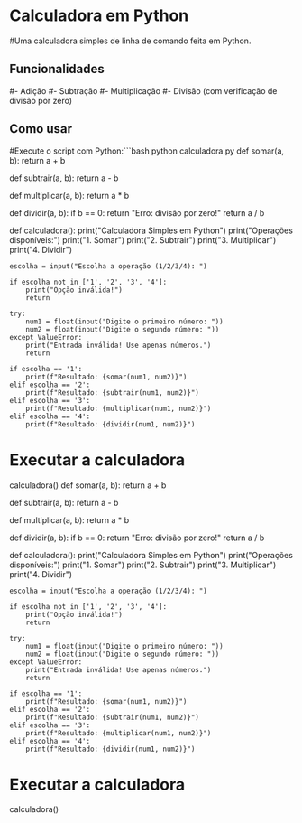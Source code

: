 # Calculadora em Python
#Uma calculadora simples de linha de comando feita em Python.
## Funcionalidades
#- Adição
#- Subtração
#- Multiplicação
#- Divisão (com verificação de divisão por zero)
## Como usar
#Execute o script com Python:```bash python calculadora.py
def somar(a, b):
    return a + b

def subtrair(a, b):
    return a - b

def multiplicar(a, b):
    return a * b

def dividir(a, b):
    if b == 0:
        return "Erro: divisão por zero!"
    return a / b

def calculadora():
    print("Calculadora Simples em Python")
    print("Operações disponíveis:")
    print("1. Somar")
    print("2. Subtrair")
    print("3. Multiplicar")
    print("4. Dividir")

    escolha = input("Escolha a operação (1/2/3/4): ")

    if escolha not in ['1', '2', '3', '4']:
        print("Opção inválida!")
        return

    try:
        num1 = float(input("Digite o primeiro número: "))
        num2 = float(input("Digite o segundo número: "))
    except ValueError:
        print("Entrada inválida! Use apenas números.")
        return

    if escolha == '1':
        print(f"Resultado: {somar(num1, num2)}")
    elif escolha == '2':
        print(f"Resultado: {subtrair(num1, num2)}")
    elif escolha == '3':
        print(f"Resultado: {multiplicar(num1, num2)}")
    elif escolha == '4':
        print(f"Resultado: {dividir(num1, num2)}")

# Executar a calculadora
calculadora()
def somar(a, b):
    return a + b

def subtrair(a, b):
    return a - b

def multiplicar(a, b):
    return a * b

def dividir(a, b):
    if b == 0:
        return "Erro: divisão por zero!"
    return a / b

def calculadora():
    print("Calculadora Simples em Python")
    print("Operações disponíveis:")
    print("1. Somar")
    print("2. Subtrair")
    print("3. Multiplicar")
    print("4. Dividir")

    escolha = input("Escolha a operação (1/2/3/4): ")

    if escolha not in ['1', '2', '3', '4']:
        print("Opção inválida!")
        return

    try:
        num1 = float(input("Digite o primeiro número: "))
        num2 = float(input("Digite o segundo número: "))
    except ValueError:
        print("Entrada inválida! Use apenas números.")
        return

    if escolha == '1':
        print(f"Resultado: {somar(num1, num2)}")
    elif escolha == '2':
        print(f"Resultado: {subtrair(num1, num2)}")
    elif escolha == '3':
        print(f"Resultado: {multiplicar(num1, num2)}")
    elif escolha == '4':
        print(f"Resultado: {dividir(num1, num2)}")

# Executar a calculadora
calculadora()
